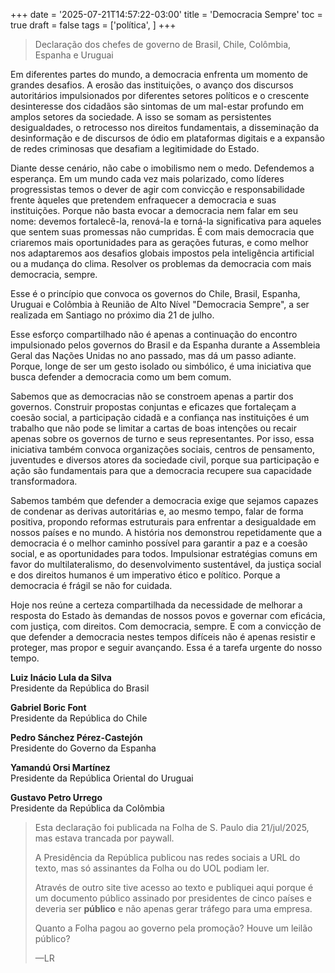 +++
date = '2025-07-21T14:57:22-03:00'
title = 'Democracia Sempre'
toc = true
draft = false
tags = ['política', ]
+++

> Declaração dos chefes de governo de Brasil, Chile, Colômbia, Espanha e Uruguai

Em diferentes partes do mundo, a democracia enfrenta um momento de grandes desafios. A erosão das instituições, o avanço dos discursos autoritários impulsionados por diferentes setores políticos e o crescente desinteresse dos cidadãos são sintomas de um mal-estar profundo em amplos setores da sociedade.
A isso se somam as persistentes desigualdades, o retrocesso nos direitos fundamentais, a disseminação da desinformação e de discursos de ódio em plataformas digitais e a expansão de redes criminosas que desafiam a legitimidade do Estado.

<!-- more --> 

Diante desse cenário, não cabe o imobilismo nem o medo. Defendemos a esperança. Em um mundo cada vez mais polarizado, como líderes progressistas temos o dever de agir com convicção e responsabilidade frente àqueles que pretendem enfraquecer a democracia e suas instituições. Porque não basta evocar a democracia nem falar em seu nome: devemos fortalecê-la, renová-la e torná-la significativa para aqueles que sentem suas promessas não cumpridas. É com mais democracia que criaremos mais oportunidades para as gerações futuras, e como melhor nos adaptaremos aos desafios globais impostos pela inteligência artificial ou a mudança do clima. Resolver os problemas da democracia com mais democracia, sempre.

Esse é o princípio que convoca os governos do Chile, Brasil, Espanha, Uruguai e Colômbia à Reunião de Alto Nível "Democracia Sempre", a ser realizada em Santiago no próximo dia 21 de julho.

Esse esforço compartilhado não é apenas a continuação do encontro impulsionado pelos governos do Brasil e da Espanha durante a Assembleia Geral das Nações Unidas no ano passado, mas dá um passo adiante. Porque, longe de ser um gesto isolado ou simbólico, é uma iniciativa que busca defender a democracia como um bem comum.

Sabemos que as democracias não se constroem apenas a partir dos governos. Construir propostas conjuntas e eficazes que fortaleçam a coesão social, a participação cidadã e a confiança nas instituições é um trabalho que não pode se limitar a cartas de boas intenções ou recair apenas sobre os governos de turno e seus representantes. Por isso, essa iniciativa também convoca organizações sociais, centros de pensamento, juventudes e diversos atores da sociedade civil, porque sua participação e ação são fundamentais para que a democracia recupere sua capacidade transformadora.

Sabemos também que defender a democracia exige que sejamos capazes de condenar as derivas autoritárias e, ao mesmo tempo, falar de forma positiva, propondo reformas estruturais para enfrentar a desigualdade em nossos países e no mundo. A história nos demonstrou repetidamente que a democracia é o melhor caminho possível para garantir a paz e a coesão social, e as oportunidades para todos.
Impulsionar estratégias comuns em favor do multilateralismo, do desenvolvimento sustentável, da justiça social e dos direitos humanos é um imperativo ético e político. Porque a democracia é frágil se não for cuidada.

Hoje nos reúne a certeza compartilhada da necessidade de melhorar a resposta do Estado às demandas de nossos povos e governar com eficácia, com justiça, com direitos. Com democracia, sempre. E com a convicção de que defender a democracia nestes tempos difíceis não é apenas resistir e proteger, mas propor e seguir avançando. Essa é a tarefa urgente do nosso tempo.

**Luiz Inácio Lula da Silva**<BR>
Presidente da República do Brasil

**Gabriel Boric Font**<BR>
Presidente da República do Chile

**Pedro Sánchez Pérez-Castejón**<BR>
Presidente do Governo da Espanha

**Yamandú Orsi Martínez**<BR>
Presidente da República Oriental do Uruguai

**Gustavo Petro Urrego**<BR>
Presidente da República da Colômbia


> Esta declaração foi publicada na Folha de S. Paulo dia 21/jul/2025, mas estava trancada por paywall.
>
> A Presidência da República publicou nas redes sociais
a URL do texto, mas só assinantes da Folha ou do UOL podiam ler.
>
> Através de outro site tive acesso ao texto e publiquei aqui porque
> é um documento público assinado por presidentes de cinco países e deveria ser **público** e não apenas gerar tráfego para uma empresa.
>
> Quanto a Folha pagou ao governo pela promoção?
> Houve um leilão público?
>
> —LR

